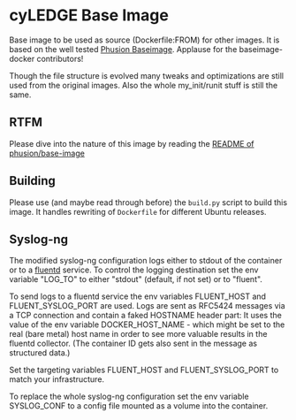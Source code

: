 # cyLEDGE Base Image

Base image to be used as source (Dockerfile:FROM) for other images.
It is based on the well tested [Phusion Baseimage](http://phusion.github.io/baseimage-docker/).
Applause for the baseimage-docker contributors!

Though the file structure is evolved many tweaks and optimizations are still used from the original images.
Also the whole my_init/runit stuff is still the same.




## RTFM

Please dive into the nature of this image by reading the [README of phusion/base-image](https://github.com/phusion/baseimage-docker/blob/567a53db24b1b5e47c7aa41a8444011cd4bb99cd/README.md)


## Building

Please use (and maybe read through before) the `build.py` script to build this image. It handles rewriting of `Dockerfile` for different Ubuntu releases.


## Syslog-ng

The modified syslog-ng configuration logs either to stdout of the container or to a [fluentd](https://www.fluentd.org/) service.
To control the logging destination set the env variable "LOG_TO" to either "stdout" (default, if not set) or to "fluent".

To send logs to a fluentd service the env variables FLUENT_HOST and FLUENT_SYSLOG_PORT are used.
Logs are sent as RFC5424 messages via a TCP connection and contain a faked HOSTNAME header part:
It uses the value of the env variable DOCKER_HOST_NAME - which might be set to the real (bare metal)
host name in order to see more valuable results in the fluentd collector. (The container ID gets also
sent in the message as structured data.)

Set the targeting variables FLUENT_HOST and FLUENT_SYSLOG_PORT to match your infrastructure.

To replace the whole syslog-ng configuration set the env variable SYSLOG_CONF to a config file mounted
as a volume into the container.
